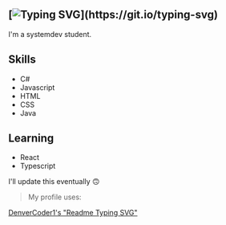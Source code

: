 [![Typing SVG](https://readme-typing-svg.herokuapp.com?color=%23B8B8B8&vCenter=true&multiline=true&lines=Hello+my+name+is+Emil.)](https://git.io/typing-svg)
---
I'm a systemdev student.

## Skills
- C#
- Javascript
- HTML
- CSS
- Java

## Learning
- React
- Typescript




I'll update this eventually :upside_down_face:















> My profile uses:

[DenverCoder1's "Readme Typing SVG"](https://github.com/DenverCoder1/readme-typing-svg)
